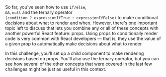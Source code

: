 So far, you've seen how to use <code>if/else</code>, <code> &&</code>, <code>null</code> and the ternary operator <code> (condition ? expressionIfTrue : expressionIfFalse)</code> to make conditional decisions about what to render and when. However, there's one important topic left to discuss that lets you combine any or all of these concepts with another powerful React feature: props. Using props to conditionally render code is very common with React developers — that is, they use the value of a given prop to automatically make decisions about what to render.

In this challenge, you'll set up a child component to make rendering decisions based on props. You'll also use the ternary operator, but you can see how several of the other concepts that were covered in the last few challenges might be just as useful in this context.

